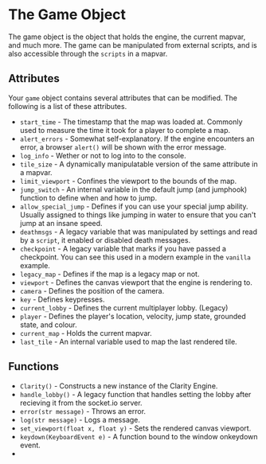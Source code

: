# The Game Object

The game object is the object that holds the engine, the current mapvar, and much more. The game can be manipulated from external scripts, and is also accessible through the `scripts` in a mapvar.

## Attributes
Your `game` object contains several attributes that can be modified. The following is a list of these attributes.

 - `start_time` - The timestamp that the map was loaded at. Commonly used to measure the time it took for a player to complete a map.
 - `alert_errors` - Somewhat self-explanatory. If the engine encounters an error, a browser `alert()` will be shown with the error message.
 - `log_info` - Wether or not to log into to the console.
 - `tile_size` - A dynamically manipulatable version of the same attribute in a mapvar.
 - `limit_viewport` - Confines the viewport to the bounds of the map.
 - `jump_switch` - An internal variable in the default jump (and jumphook) function to define when and how to jump.
 - `allow_special_jump` - Defines if you can use your special jump ability. Usually assigned to things like jumping in water to ensure that you can't jump at an insane speed.
 - `deathmsgs` - A legacy variable that was manipulated by settings and read by a `script`, it enabled or disabled death messages.
 - `checkpoint` - A legacy variable that marks if you have passed a checkpoint. You can see this used in a modern example in the `vanilla` example.
 - `legacy_map` - Defines if the map is a legacy map or not.
 - `viewport` - Defines the canvas viewport that the engine is rendering to.
 - `camera` - Defines the position of the camera.
 - `key` - Defines keypresses.
 - `current_lobby` - Defines the current multiplayer lobby. (Legacy)
 - `player` - Defines the player's location, velocity, jump state, grounded state, and colour.
 - `current_map` - Holds the current mapvar.
 - `last_tile` - An internal variable used to map the last rendered tile.

## Functions
 - `Clarity()` - Constructs a new instance of the Clarity Engine.
 - `handle_lobby()` - A legacy function that handles setting the lobby after recieving it from the socket.io server.
 - `error(str message)` - Throws an error.
 - `log(str message)` - Logs a message.
 - `set_viewport(float x, float y)` - Sets the rendered canvas viewport.
 - `keydown(KeyboardEvent e)` - A function bound to the window onkeydown event.
 - 